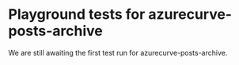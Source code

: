 # Playground tests for azurecurve-posts-archive
We are still awaiting the first test run for azurecurve-posts-archive.
